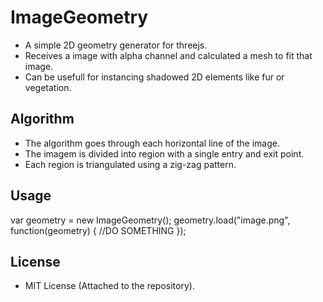 # ImageGeometry
 - A simple 2D geometry generator for threejs.
 - Receives a image with alpha channel and calculated a mesh to fit that image.
 - Can be usefull for instancing shadowed 2D elements like fur or vegetation.

## Algorithm
 - The algorithm goes through each horizontal line of the image.
 - The imagem is divided into region with a single entry and exit point.
 - Each region is triangulated using a zig-zag pattern.

## Usage
var geometry = new ImageGeometry();
geometry.load("image.png", function(geometry)
{
	//DO SOMETHING
});

## License
 - MIT License (Attached to the repository).